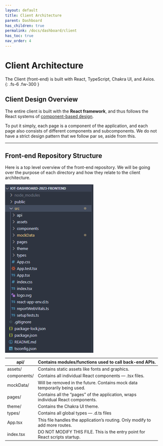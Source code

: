```yaml
---
layout: default
title: Client Architecture
parent: Dashboard
has_children: true
permalink: /docs/dashboard/client
has_toc: true
nav_order: 4
---
```


# Client Architecture
The Client (front-end) is built with React, TypeScript, Chakra UI, and Axios.
{: .fs-6 .fw-300 }

## Client Design Overview

The entire client is built with the **React framework**, and thus follows the React systems of [component-based design](https://legacy.reactjs.org/docs/design-principles.html). 

To put it simply, each page is a component of the application, and each page also consists of different components and subcomponents. We do not have a strict design pattern that we follow par se, aside from this.

---

## Front-end Repository Structure

Here is a top level overview of the front-end repository. We will be going over the purpose of each directory and how they relate to the client architecture.

![Untitled](./images/1-fe_repo.png)

| api/ | Contains modules/functions used to call back-end APIs. |
| --- | --- |
| assets/ | Contains static assets like fonts and graphics. |
| components/ | Contains all individual React components — .tsx files. |
| mockData/ | Will be removed in the future. Contains mock data temporarily being used. |
| pages/ | Contains all the “pages” of the application, wraps individual React components. |
| theme/ | Contains the Chakra UI theme. |
| types/ | Contains all global types — .d.ts files  |
| App.tsx | This file handles the application’s routing. Only modify to add more routes. |
| index.tsx | DO NOT MODIFY THIS FILE. This is the entry point for React scripts startup. |
